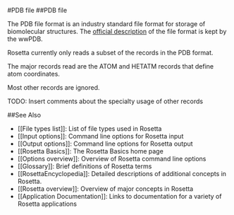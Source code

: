 #PDB file
##PDB file

The PDB file format is an industry standard file format for storage of biomolecular structures. The [official description](http://www.wwpdb.org/documentation/file-format) of the file format is kept by the wwPDB.

Rosetta currently only reads a subset of the records in the PDB format.

The major records read are the ATOM and HETATM records that define atom coordinates.

Most other records are ignored.


TODO: Insert comments about the specialty usage of other records

##See Also

* [[File types list]]: List of file types used in Rosetta
* [[Input options]]: Command line options for Rosetta input
* [[Output options]]: Command line options for Rosetta output
* [[Rosetta Basics]]: The Rosetta Basics home page
* [[Options overview]]: Overview of Rosetta command line options
* [[Glossary]]: Brief definitions of Rosetta terms
* [[RosettaEncyclopedia]]: Detailed descriptions of additional concepts in Rosetta.
* [[Rosetta overview]]: Overview of major concepts in Rosetta
* [[Application Documentation]]: Links to documentation for a variety of Rosetta applications